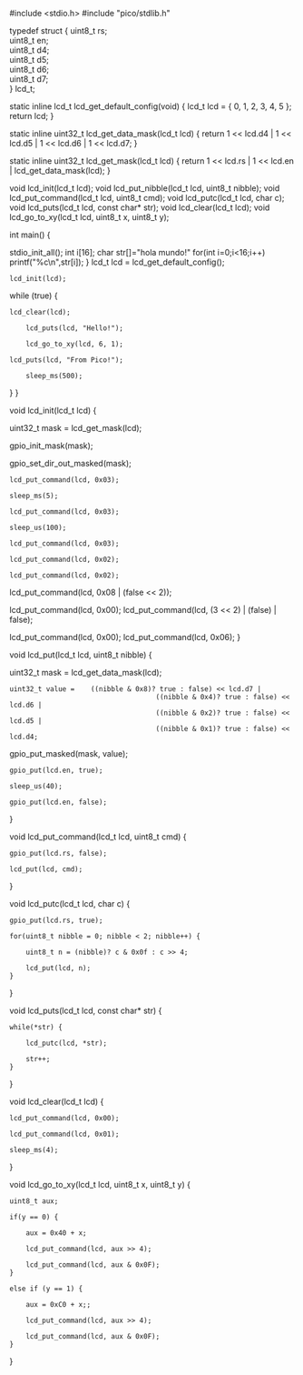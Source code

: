 #include <stdio.h>
#include "pico/stdlib.h"

typedef struct {
  uint8_t rs;	
  uint8_t en;		
  uint8_t d4;	
  uint8_t d5;		
  uint8_t d6;		
  uint8_t d7;		
} lcd_t;


static inline lcd_t lcd_get_default_config(void) {
  lcd_t lcd = { 0, 1, 2, 3, 4, 5 };
  return lcd;
}

static inline uint32_t lcd_get_data_mask(lcd_t lcd) {
  return 1 << lcd.d4 | 1 << lcd.d5 | 1 << lcd.d6 | 1 << lcd.d7;
}

static inline uint32_t lcd_get_mask(lcd_t lcd) {
  return 1 << lcd.rs | 1 << lcd.en | lcd_get_data_mask(lcd);
}

void lcd_init(lcd_t lcd);
void lcd_put_nibble(lcd_t lcd, uint8_t nibble);
void lcd_put_command(lcd_t lcd, uint8_t cmd);
void lcd_putc(lcd_t lcd, char c);
void lcd_puts(lcd_t lcd, const char* str);
void lcd_clear(lcd_t lcd);
void lcd_go_to_xy(lcd_t lcd, uint8_t x,  uint8_t y);


int main() {

  stdio_init_all();
  int i[16];
  char str[]="hola mundo!"
  for(int i=0;i<16;i++)
  printf("%c\n",str[i]);
}
  lcd_t lcd = lcd_get_default_config();
	
	lcd_init(lcd);

  while (true) {
	
    lcd_clear(lcd);
	
		lcd_puts(lcd, "Hello!");
	
		lcd_go_to_xy(lcd, 6, 1);
	
    lcd_puts(lcd, "From Pico!");
  
		sleep_ms(500);
  }
}


void lcd_init(lcd_t lcd) {
  
  uint32_t mask = lcd_get_mask(lcd);

  gpio_init_mask(mask);

  gpio_set_dir_out_masked(mask);

	lcd_put_command(lcd, 0x03);

	sleep_ms(5);

	lcd_put_command(lcd, 0x03);

	sleep_us(100);

	lcd_put_command(lcd, 0x03);

	lcd_put_command(lcd, 0x02);

	lcd_put_command(lcd, 0x02);

  lcd_put_command(lcd, 0x08 | (false << 2));

  lcd_put_command(lcd, 0x00);
  lcd_put_command(lcd, (3 << 2) | (false) | false);

  lcd_put_command(lcd, 0x00);
  lcd_put_command(lcd, 0x06);
}


void lcd_put(lcd_t lcd, uint8_t nibble) {

  uint32_t mask = lcd_get_data_mask(lcd);

	uint32_t value = 	((nibble & 0x8)? true : false) << lcd.d7 | 
										((nibble & 0x4)? true : false) << lcd.d6 |
										((nibble & 0x2)? true : false) << lcd.d5 | 
										((nibble & 0x1)? true : false) << lcd.d4;
 
  gpio_put_masked(mask, value);

	gpio_put(lcd.en, true);

	sleep_us(40);

	gpio_put(lcd.en, false);
}


void lcd_put_command(lcd_t lcd, uint8_t cmd) {

	gpio_put(lcd.rs, false);

	lcd_put(lcd, cmd);
}

void lcd_putc(lcd_t lcd, char c) {

	gpio_put(lcd.rs, true);

	for(uint8_t nibble = 0; nibble < 2; nibble++) {
	
		uint8_t n = (nibble)? c & 0x0f : c >> 4;
	
		lcd_put(lcd, n);
	}
}


void lcd_puts(lcd_t lcd, const char* str) {

	while(*str) {

		lcd_putc(lcd, *str);

		str++;
	}
}

void lcd_clear(lcd_t lcd) {

	lcd_put_command(lcd, 0x00);

	lcd_put_command(lcd, 0x01);

	sleep_ms(4);
}

void lcd_go_to_xy(lcd_t lcd, uint8_t x, uint8_t y) {

	uint8_t aux;

	if(y == 0) {

		aux = 0x40 + x;

		lcd_put_command(lcd, aux >> 4);

		lcd_put_command(lcd, aux & 0x0F);
	}

	else if (y == 1) {

		aux = 0xC0 + x;;

		lcd_put_command(lcd, aux >> 4);

		lcd_put_command(lcd, aux & 0x0F);
	}
}

